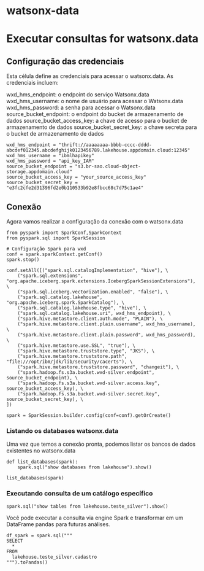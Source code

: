 # watsonx-data

# Executar consultas for watsonx.data

## Configuração das credenciais

Esta célula define as credenciais para acessar o watsonx.data. As credenciais incluem:

wxd_hms_endpoint: o endpoint do serviço Watsonx.data
wxd_hms_username: o nome de usuário para acessar o Watsonx.data
wxd_hms_password: a senha para acessar o Watsonx.data
source_bucket_endpoint: o endpoint do bucket de armazenamento de dados
source_bucket_access_key: a chave de acesso para o bucket de armazenamento de dados
source_bucket_secret_key: a chave secreta para o bucket de armazenamento de dados

```
wxd_hms_endpoint = "thrift://aaaaaaaa-bbbb-cccc-dddd-abcdef012345.abcdefghijk0123456789.lakehouse.appdomain.cloud:12345"
wxd_hms_username = "ibmlhapikey"
wxd_hms_password = "api_key_IAM"
source_bucket_endpoint = "s3.br-sao.cloud-object-storage.appdomain.cloud"
source_bucket_access_key = "your_source_access_key"
source_bucket_secret_key = "e3fc2cfe2d31396fd2e0b110533b92e8fbcc68c7d75c1ae4"
```

## Conexão

Agora vamos realizar a configuração da conexão com o watsonx.data

```
from pyspark import SparkConf,SparkContext
from pyspark.sql import SparkSession

# Configuração Spark para wxd
conf = spark.sparkContext.getConf()
spark.stop()

conf.setAll([("spark.sql.catalogImplementation", "hive"), \
    ("spark.sql.extensions", "org.apache.iceberg.spark.extensions.IcebergSparkSessionExtensions"), \
    ("spark.sql.iceberg.vectorization.enabled", "false"), \
    ("spark.sql.catalog.lakehouse", "org.apache.iceberg.spark.SparkCatalog"), \
    ("spark.sql.catalog.lakehouse.type", "hive"), \
    ("spark.sql.catalog.lakehouse.uri", wxd_hms_endpoint), \
    ("spark.hive.metastore.client.auth.mode", "PLAIN"), \
    ("spark.hive.metastore.client.plain.username", wxd_hms_username), \
    ("spark.hive.metastore.client.plain.password", wxd_hms_password), \
    ("spark.hive.metastore.use.SSL", "true"), \
    ("spark.hive.metastore.truststore.type", "JKS"), \
    ("spark.hive.metastore.truststore.path", "file:///opt/ibm/jdk/lib/security/cacerts"), \
    ("spark.hive.metastore.truststore.password", "changeit"), \
    ("spark.hadoop.fs.s3a.bucket.wxd-silver.endpoint", source_bucket_endpoint), \
    ("spark.hadoop.fs.s3a.bucket.wxd-silver.access.key", source_bucket_access_key), \
    ("spark.hadoop.fs.s3a.bucket.wxd-silver.secret.key", source_bucket_secret_key), \
])

spark = SparkSession.builder.config(conf=conf).getOrCreate()
```

### Listando os databases watsonx.data


Uma vez que temos a conexão pronta, podemos listar os bancos de dados existentes no watsonx.data

```
def list_databases(spark):
    spark.sql("show databases from lakehouse").show()

list_databases(spark)
```

### Executando consulta de um catálogo específico 


```
spark.sql("show tables from lakehouse.teste_silver").show()
```

Você pode executar a consulta via engine Spark e transformar em um DataFrame pandas para futuras análises.

```
df_spark = spark.sql("""
SELECT 
  *
FROM
  lakehouse.teste_silver.cadastro
""").toPandas()
```

